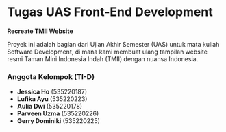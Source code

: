 # Tugas UAS Front-End Development  
**Recreate TMII Website**  

Proyek ini adalah bagian dari Ujian Akhir Semester (UAS) untuk mata kuliah Software Development, di mana kami membuat ulang tampilan website resmi Taman Mini Indonesia Indah (TMII) dengan nuansa Indonesia.

### Anggota Kelompok (TI-D)  
- **Jessica Ho** (535220187)  
- **Lufika Ayu** (535220223)  
- **Aulia Dwi** (535220178)  
- **Parveen Uzma** (535220226)  
- **Gerry Dominiki** (535220225)
